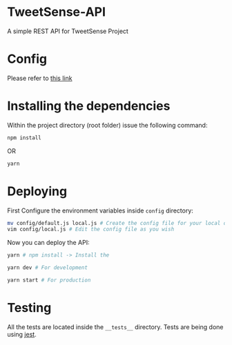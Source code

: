 # TweetSense-API
A simple REST API for TweetSense Project

# Config
Please refer to [this link](https://github.com/lorenwest/node-config/wiki/Configuration-Files)

# Installing the dependencies
Within the project directory (root folder) issue the following command:
```bash
npm install
```
 OR
```bash
yarn
``` 

# Deploying
First Configure the environment variables inside `config` directory:
```bash
mv config/default.js local.js # Create the config file for your local deployment
vim config/local.js # Edit the config file as you wish
```
Now you can deploy the API:
```bash
yarn # npm install -> Install the 

yarn dev # For development

yarn start # For production
```
# Testing
All the tests are located inside the `__tests__` directory. Tests are being done using [jest](https://jestjs.io/docs/en/getting-started). 
